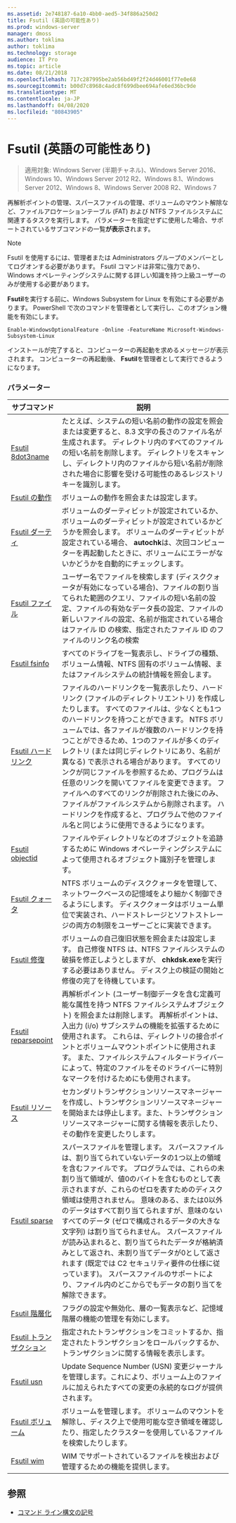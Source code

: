 ```yaml
---
ms.assetid: 2e748187-6a10-4bb0-aed5-34f886a250d2
title: Fsutil (英語の可能性あり)
ms.prod: windows-server
manager: dmoss
ms.author: toklima
author: toklima
ms.technology: storage
audience: IT Pro
ms.topic: article
ms.date: 08/21/2018
ms.openlocfilehash: 717c287995be2ab56bd49f2f24d46001f77e0e68
ms.sourcegitcommit: b00d7c8968c4adc8f699dbee694afe6ed36bc9de
ms.translationtype: MT
ms.contentlocale: ja-JP
ms.lasthandoff: 04/08/2020
ms.locfileid: "80843905"
---
```

# <a name="fsutil"></a>Fsutil (英語の可能性あり)

>適用対象: Windows Server (半期チャネル)、Windows Server 2016、Windows 10、Windows Server 2012 R2、Windows 8.1、Windows Server 2012、Windows 8、Windows Server 2008 R2、Windows 7

再解析ポイントの管理、スパースファイルの管理、ボリュームのマウント解除など、ファイルアロケーションテーブル (FAT) および NTFS ファイルシステムに関連するタスクを実行します。 パラメーターを指定せずに使用した場合、サポートされているサブコマンドの一覧**が表示さ**れます。 

> [!Note] 
> Fsutil を使用するには、管理者または Administrators グループのメンバーとしてログオンする必要があります。 Fsutil コマンドは非常に強力であり、Windows オペレーティングシステムに関する詳しい知識を持つ上級ユーザーのみが使用する必要があります。
>
>**Fsutil**を実行する前に、Windows Subsystem for Linux を有効にする必要があります。 PowerShell で次のコマンドを管理者として実行し、このオプション機能を有効にします。
>
>```
> Enable-WindowsOptionalFeature -Online -FeatureName Microsoft-Windows-Subsystem-Linux
>```
> インストールが完了すると、コンピューターの再起動を求めるメッセージが表示されます。 コンピューターの再起動後、 **Fsutil**を管理者として実行できるようになります。

### <a name="parameters"></a>パラメーター

|サブコマンド |説明|
|---|---|
|[Fsutil 8dot3name](fsutil-8dot3name.md) | たとえば、システムの短い名前の動作の設定を照会または変更すると、8.3 文字の長さのファイル名が生成されます。 ディレクトリ内のすべてのファイルの短い名前を削除します。 ディレクトリをスキャンし、ディレクトリ内のファイルから短い名前が削除された場合に影響を受ける可能性のあるレジストリキーを識別します。|
|[Fsutil の動作](fsutil-behavior.md) |ボリュームの動作を照会または設定します。|
|[Fsutil ダーティ](fsutil-dirty.md)| ボリュームのダーティビットが設定されているか、ボリュームのダーティビットが設定されているかどうかを照会します。 ボリュームのダーティビットが設定されている場合、 **autochk**は、次回コンピューターを再起動したときに、ボリュームにエラーがないかどうかを自動的にチェックします。|
|[Fsutil ファイル](fsutil-file.md)|ユーザー名でファイルを検索します (ディスククォータが有効になっている場合)、ファイルの割り当てられた範囲のクエリ、ファイルの短い名前の設定、ファイルの有効なデータ長の設定、ファイルの新しいファイルの設定、名前が指定されている場合はファイル ID の検索、指定されたファイル ID のファイルのリンク名の検索|
|[Fsutil fsinfo](fsutil-fsinfo.md)|すべてのドライブを一覧表示し、ドライブの種類、ボリューム情報、NTFS 固有のボリューム情報、またはファイルシステムの統計情報を照会します。|
|[Fsutil ハードリンク](fsutil-hardlink.md)|ファイルのハードリンクを一覧表示したり、ハードリンク (ファイルのディレクトリエントリ) を作成したりします。 すべてのファイルは、少なくとも1つのハードリンクを持つことができます。 NTFS ボリュームでは、各ファイルが複数のハードリンクを持つことができるため、1つのファイルが多くのディレクトリ (または同じディレクトリにあり、名前が異なる) で表示される場合があります。 すべてのリンクが同じファイルを参照するため、プログラムは任意のリンクを開いてファイルを変更できます。 ファイルへのすべてのリンクが削除された後にのみ、ファイルがファイルシステムから削除されます。 ハードリンクを作成すると、プログラムで他のファイル名と同じように使用できるようになります。|
|[Fsutil objectid](fsutil-objectid.md)|ファイルやディレクトリなどのオブジェクトを追跡するために Windows オペレーティングシステムによって使用されるオブジェクト識別子を管理します。|
|[Fsutil クォータ](fsutil-quota.md)|NTFS ボリュームのディスククォータを管理して、ネットワークベースの記憶域をより細かく制御できるようにします。 ディスククォータはボリューム単位で実装され、ハードストレージとソフトストレージの両方の制限をユーザーごとに実装できます。|
|[Fsutil 修復](fsutil-repair.md)|ボリュームの自己復旧状態を照会または設定します。 自己修復 NTFS は、NTFS ファイルシステムの破損を修正しようとしますが、 **chkdsk.exe**を実行する必要はありません。 ディスク上の検証の開始と修復の完了を待機しています。|
|[Fsutil reparsepoint](fsutil-reparsepoint.md)|再解析ポイント (ユーザー制御データを含む定義可能な属性を持つ NTFS ファイルシステムオブジェクト) を照会または削除します。 再解析ポイントは、入出力 (i/o) サブシステムの機能を拡張するために使用されます。 これらは、ディレクトリの接合ポイントとボリュームマウントポイントに使用されます。 また、ファイルシステムフィルタードライバーによって、特定のファイルをそのドライバーに特別なマークを付けるためにも使用されます。|
|[Fsutil リソース](fsutil-resource.md)|セカンダリトランザクションリソースマネージャーを作成し、トランザクションリソースマネージャーを開始または停止します。また、トランザクションリソースマネージャーに関する情報を表示したり、その動作を変更したりします。|
|[Fsutil sparse](fsutil-sparse.md)|スパースファイルを管理します。 スパースファイルは、割り当てられていないデータの1つ以上の領域を含むファイルです。 プログラムでは、これらの未割り当て領域が、値0のバイトを含むものとして表示されますが、これらのゼロを表すためのディスク領域は使用されません。 意味のある、または0以外のデータはすべて割り当てられますが、意味のないすべてのデータ (ゼロで構成されるデータの大きな文字列) は割り当てられません。 スパースファイルが読み込まれると、割り当てられたデータが格納済みとして返され、未割り当てデータが0として返されます (既定では C2 セキュリティ要件の仕様に従っています)。 スパースファイルのサポートにより、ファイル内のどこからでもデータの割り当てを解除できます。|
|[Fsutil 階層化](fsutil-tiering.md)|フラグの設定や無効化、層の一覧表示など、記憶域階層の機能の管理を有効にします。|
|[Fsutil トランザクション](fsutil-transaction.md)|指定されたトランザクションをコミットするか、指定されたトランザクションをロールバックするか、トランザクションに関する情報を表示します。|
|[Fsutil usn](fsutil-usn.md)|Update Sequence Number (USN) 変更ジャーナルを管理します。これにより、ボリューム上のファイルに加えられたすべての変更の永続的なログが提供されます。|
|[Fsutil ボリューム](fsutil-volume.md)|ボリュームを管理します。 ボリュームのマウントを解除し、ディスク上で使用可能な空き領域を確認したり、指定したクラスターを使用しているファイルを検索したりします。|
|[Fsutil wim](fsutil-wim.md)|WIM でサポートされているファイルを検出および管理するための機能を提供します。|

## <a name="see-also"></a>参照
- [コマンド ライン構文の記号](command-line-syntax-key.md)